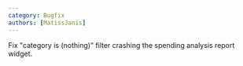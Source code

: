 ```yaml
---
category: Bugfix
authors: [MatissJanis]
---
```


Fix "category is (nothing)" filter crashing the spending analysis report widget.
